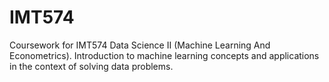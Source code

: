 # IMT574

Coursework for IMT574 Data Science II (Machine Learning And Econometrics). Introduction to machine learning concepts and applications in the context of solving data problems.
